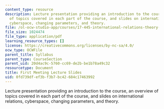 ```yaml
---
content_type: resource
description: Lecture presentation providing an introduction to the course, an overview
  of topics covered in each part of the course, and slides on international relations,
  cyberspace, changing parameters, and theory.
file: /ol-ocw-studio-app/courses/17-445-international-relations-theory-in-the-cyber-age-fall-2015/0fd739dfef3bf3b7bc42684c17463992_MIT17_445F15_Slides.pdf
file_size: 1024474
file_type: application/pdf
learning_resource_types: []
license: https://creativecommons.org/licenses/by-nc-sa/4.0/
ocw_type: OCWFile
parent_title: Syllabus
parent_type: CourseSection
parent_uid: 20d4ac9c-5760-cc69-de2b-be1b78a49c32
resourcetype: Document
title: First Meeting Lecture Slides
uid: 0fd739df-ef3b-f3b7-bc42-684c17463992
---
```

Lecture presentation providing an introduction to the course, an overview of topics covered in each part of the course, and slides on international relations, cyberspace, changing parameters, and theory.